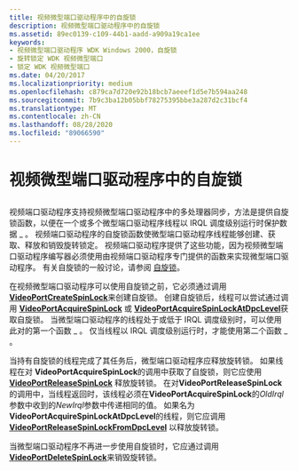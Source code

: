 ```yaml
---
title: 视频微型端口驱动程序中的自旋锁
description: 视频微型端口驱动程序中的自旋锁
ms.assetid: 89ec0139-c109-44b1-aadd-a909a19ca1ee
keywords:
- 视频微型端口驱动程序 WDK Windows 2000，自旋锁
- 旋转锁定 WDK 视频微型端口
- 锁定 WDK 视频微型端口
ms.date: 04/20/2017
ms.localizationpriority: medium
ms.openlocfilehash: c879ca7d720e92b18bcb7aeeef1d5e7b594aa248
ms.sourcegitcommit: 7b9c3ba12b05bbf78275395bbe3a287d2c31bcf4
ms.translationtype: MT
ms.contentlocale: zh-CN
ms.lasthandoff: 08/28/2020
ms.locfileid: "89066590"
---
```

# <a name="spin-locks-in-video-miniport-drivers"></a>视频微型端口驱动程序中的自旋锁


## <span id="ddk_spin_locks_in_video_miniport_drivers_gg"></span><span id="DDK_SPIN_LOCKS_IN_VIDEO_MINIPORT_DRIVERS_GG"></span>


视频端口驱动程序支持视频微型端口驱动程序中的多处理器同步，方法是提供自旋锁函数，以便在一个或多个微型端口驱动程序线程以 IRQL 调度级别运行时保护数据 \_ 。 视频端口驱动程序的自旋锁函数使微型端口驱动程序线程能够创建、获取、释放和销毁旋转锁定。 视频端口驱动程序提供了这些功能，因为视频微型端口驱动程序编写器必须使用由视频端口驱动程序专门提供的函数来实现微型端口驱动程序。 有关自旋锁的一般讨论，请参阅 [自旋锁](../kernel/introduction-to-spin-locks.md)。

在视频微型端口驱动程序可以使用自旋锁之前，它必须通过调用 [**VideoPortCreateSpinLock**](/windows-hardware/drivers/ddi/video/nf-video-videoportcreatespinlock)来创建自旋锁。 创建自旋锁后，线程可以尝试通过调用 [**VideoPortAcquireSpinLock**](/previous-versions/ff570175(v=vs.85)) 或 [**VideoPortAcquireSpinLockAtDpcLevel**](/previous-versions/ff570176(v=vs.85))获取自旋锁。 当微型端口驱动程序的线程处于或低于 IRQL 调度级别时，可以使用此对的第一个函数 \_ 。 仅当线程以 IRQL 调度级别运行时，才能使用第二个函数 \_ 。

当持有自旋锁的线程完成了其任务后，微型端口驱动程序应释放旋转锁。 如果线程在对 **VideoPortAcquireSpinLock**的调用中获取了自旋锁，则它应使用 [**VideoPortReleaseSpinLock**](/previous-versions/ff570357(v=vs.85)) 释放旋转锁。 在对**VideoPortReleaseSpinLock**的调用中，当线程返回时，该线程必须在**VideoPortAcquireSpinLock**的*OldIrql*参数中收到的*NewIrql*参数中传递相同的值。 如果名为 **VideoPortAcquireSpinLockAtDpcLevel**的线程，则它应调用 [**VideoPortReleaseSpinLockFromDpcLevel**](/previous-versions/ff570358(v=vs.85)) 以释放旋转锁。

当微型端口驱动程序不再进一步使用自旋锁时，它应通过调用 [**VideoPortDeleteSpinLock**](/windows-hardware/drivers/ddi/video/nf-video-videoportdeletespinlock)来销毁旋转锁。

 

